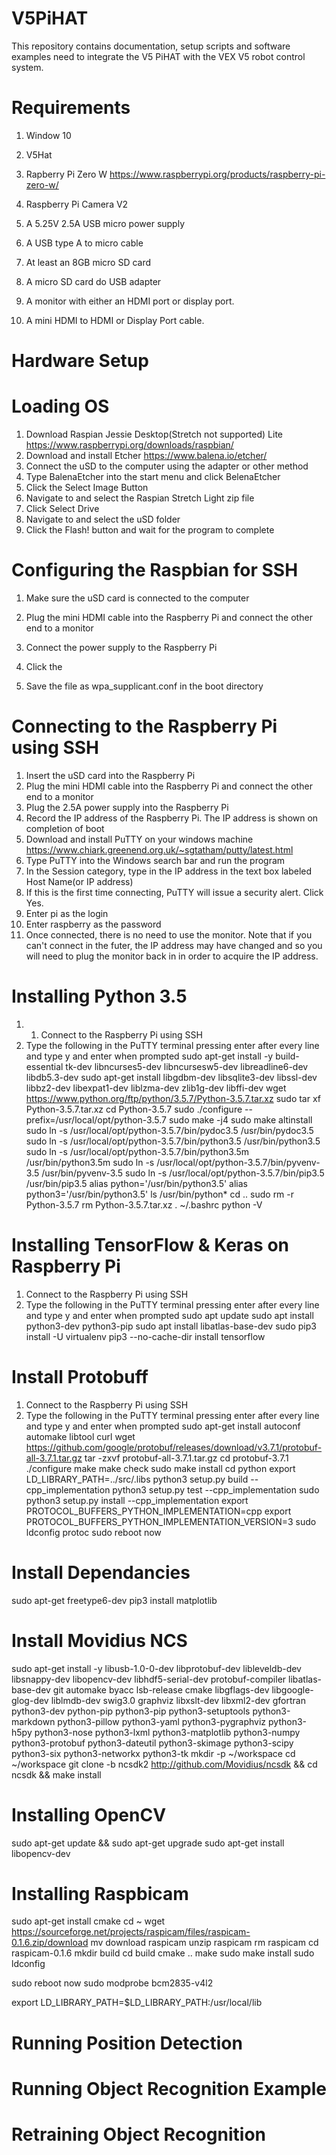 # V5PiHAT
This repository contains documentation, setup scripts and software examples need to integrate the V5 PiHAT with the VEX V5 robot control system.

# Requirements
1. Window 10
2. V5Hat
3. Rapberry Pi Zero W
   https://www.raspberrypi.org/products/raspberry-pi-zero-w/
4. Raspberry Pi Camera V2
   
5. A 5.25V 2.5A USB micro power supply
6. A USB type A to micro cable
7. At least an 8GB micro SD card
8. A micro SD card do USB adapter
9. A monitor with either an HDMI port or display port.
10. A mini HDMI to HDMI or Display Port cable.
# Hardware Setup

# Loading OS
1. Download Raspian Jessie Desktop(Stretch not supported) Lite https://www.raspberrypi.org/downloads/raspbian/
2. Download and install Etcher https://www.balena.io/etcher/
3. Connect the uSD to the computer using the adapter or other method
4. Type BalenaEtcher into the start menu and click BelenaEtcher
5. Click the Select Image Button
6. Navigate to and select the Raspian Stretch Light zip file
7. Click Select Drive
8. Navigate to and select the uSD folder
9. Click the Flash! button and wait for the program to complete

# Configuring the Raspbian for SSH
1. Make sure the uSD card is connected to the computer
2. Plug the mini HDMI cable into the Raspberry Pi and connect the other end to a monitor
3. Connect the power supply to the Raspberry Pi
4. Click the 

5. Save the file  as wpa_supplicant.conf in the boot directory

# Connecting to the Raspberry Pi using SSH
1. Insert the uSD card into the Raspberry Pi
2. Plug the mini HDMI cable into the Raspberry Pi and connect the other end to a monitor
3. Plug the 2.5A power supply into the Raspberry Pi
4. Record the IP address of the Raspberry Pi. The IP address is shown on completion of boot
5. Download and install PuTTY on your windows machine https://www.chiark.greenend.org.uk/~sgtatham/putty/latest.html
6. Type PuTTY into the Windows search bar and run the program
7. In the Session category, type in the IP address in the text box labeled Host Name(or IP address)
8. If this is the first time connecting, PuTTY will issue a security alert. Click Yes.
9. Enter pi as the login
10. Enter raspberry as the password
11. Once connected, there is no need to use the monitor. Note that if you can't connect in the futer, the IP address may have changed and so you will need to plug the monitor back in in order to acquire the IP address.

# Installing Python 3.5
1. 1. Connect to the Raspberry Pi using SSH
2. Type the following in the PuTTY terminal pressing enter after every line and type y and enter when prompted
      sudo apt-get install -y build-essential tk-dev libncurses5-dev libncursesw5-dev libreadline6-dev libdb5.3-dev
      sudo apt-get install libgdbm-dev libsqlite3-dev libssl-dev libbz2-dev libexpat1-dev liblzma-dev zlib1g-dev libffi-dev
      wget https://www.python.org/ftp/python/3.5.7/Python-3.5.7.tar.xz
      sudo tar xf Python-3.5.7.tar.xz
      cd Python-3.5.7
      sudo ./configure --prefix=/usr/local/opt/python-3.5.7
      sudo make -j4
      sudo make altinstall
      sudo ln -s /usr/local/opt/python-3.5.7/bin/pydoc3.5 /usr/bin/pydoc3.5
      sudo ln -s /usr/local/opt/python-3.5.7/bin/python3.5 /usr/bin/python3.5
      sudo ln -s /usr/local/opt/python-3.5.7/bin/python3.5m /usr/bin/python3.5m
      sudo ln -s /usr/local/opt/python-3.5.7/bin/pyvenv-3.5 /usr/bin/pyvenv-3.5
      sudo ln -s /usr/local/opt/python-3.5.7/bin/pip3.5 /usr/bin/pip3.5
      alias python='/usr/bin/python3.5'
      alias python3='/usr/bin/python3.5'
      ls /usr/bin/python*
      cd ..
      sudo rm -r Python-3.5.7
      rm Python-3.5.7.tar.xz
      . ~/.bashrc
      python -V
      
# Installing TensorFlow & Keras on Raspberry Pi
1. Connect to the Raspberry Pi using SSH
2. Type the following in the PuTTY terminal pressing enter after every line and type y and enter when prompted
      sudo apt update
      sudo apt install python3-dev python3-pip
      sudo apt install libatlas-base-dev
      sudo pip3 install -U virtualenv
      pip3 --no-cache-dir install tensorflow
      
# Install Protobuff
1. Connect to the Raspberry Pi using SSH
2. Type the following in the PuTTY terminal pressing enter after every line and type y and enter when prompted
sudo apt-get install autoconf automake libtool curl
wget https://github.com/google/protobuf/releases/download/v3.7.1/protobuf-all-3.7.1.tar.gz
tar -zxvf protobuf-all-3.7.1.tar.gz
cd protobuf-3.7.1
./configure
make
make check 
sudo make install
cd python
export LD_LIBRARY_PATH=../src/.libs
python3 setup.py build --cpp_implementation 
python3 setup.py test --cpp_implementation
sudo python3 setup.py install --cpp_implementation
export PROTOCOL_BUFFERS_PYTHON_IMPLEMENTATION=cpp
export PROTOCOL_BUFFERS_PYTHON_IMPLEMENTATION_VERSION=3
sudo ldconfig
protoc
sudo reboot now

# Install Dependancies
sudo apt-get freetype6-dev
pip3 install matplotlib

# Install Movidius NCS
sudo apt-get install -y libusb-1.0-0-dev libprotobuf-dev libleveldb-dev libsnappy-dev libopencv-dev libhdf5-serial-dev protobuf-compiler libatlas-base-dev git automake byacc lsb-release cmake libgflags-dev libgoogle-glog-dev liblmdb-dev swig3.0 graphviz libxslt-dev libxml2-dev gfortran python3-dev python-pip python3-pip python3-setuptools python3-markdown python3-pillow python3-yaml python3-pygraphviz python3-h5py python3-nose python3-lxml python3-matplotlib python3-numpy python3-protobuf python3-dateutil python3-skimage python3-scipy python3-six python3-networkx python3-tk
mkdir -p ~/workspace
cd ~/workspace
git clone -b ncsdk2 http://github.com/Movidius/ncsdk && cd ncsdk && make install
      
# Installing OpenCV
sudo apt-get update && sudo apt-get upgrade
sudo apt-get install libopencv-dev

# Installing Raspbicam
sudo apt-get install cmake
cd ~
wget https://sourceforge.net/projects/raspicam/files/raspicam-0.1.6.zip/download
mv download raspicam
unzip raspicam
rm raspicam
cd raspicam-0.1.6
mkdir build
cd build
cmake ..
make
sudo make install
sudo ldconfig

sudo reboot now
sudo modprobe bcm2835-v4l2

export LD_LIBRARY_PATH=$LD_LIBRARY_PATH:/usr/local/lib

# Running Position Detection

# Running Object Recognition Example

# Retraining Object Recognition
